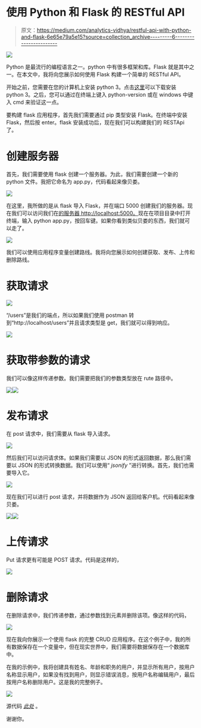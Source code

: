 # 使用 Python 和 Flask 的 RESTful API

> 原文：<https://medium.com/analytics-vidhya/restful-api-with-python-and-flask-6e65e79a5e15?source=collection_archive---------6----------------------->

![](img/e18558ca70e0bd7272f0313ce42a941f.png)

Python 是最流行的编程语言之一。python 中有很多框架和库。Flask 就是其中之一。在本文中，我将向您展示如何使用 Flask 构建一个简单的 RESTful API。

开始之前，您需要在您的计算机上安装 python 3。点击[这里](https://www.python.org/downloads/)可以下载安装 python 3。之后，您可以通过在终端上键入 python-version 或在 windows 中键入 cmd 来验证这一点。

要构建 flask 应用程序，首先我们需要通过 pip 类型安装 Flask。在终端中安装 Flask，然后按 enter。flask 安装成功后，现在我们可以构建我们的 RESTApi 了。

# 创建服务器

首先，我们需要使用 flask 创建一个服务器。为此，我们需要创建一个新的 python 文件。我把它命名为 app.py，代码看起来像贝娄。

![](img/15adab19cc40715c3140f0016e531691.png)

在这里，我所做的是从 flask 导入 Flask，并在端口 5000 创建我们的服务器。现在我们可以访问我们在[的服务器 http://localhost:5000。](http://localhost:5000.)现在在项目目录中打开终端，输入 python app.py，按回车键。如果你看到类似贝娄的东西，我们就可以走了。

![](img/3544a36b5bda8ce303a4bf3fbab81773.png)

我们可以使用应用程序变量创建路线。我将向您展示如何创建获取、发布、上传和删除路线。

# 获取请求

![](img/9c0561d9a5dc11fd3e35d4a70be15ae1.png)

“/users”是我们的端点，所以如果我们使用 postman 转到“http://localhost/users”并且请求类型是 get，我们就可以得到响应。

![](img/0e28506779bd8ce50c5edd5990c9d6a9.png)

# 获取带参数的请求

我们可以像这样传递参数。我们需要把我们的参数类型放在 rute 路径中。

![](img/685e633b3c7f7b5a1458bf7ec511ae7e.png)![](img/008b48c40f91816a51c9850e215c1904.png)

# 发布请求

在 post 请求中，我们需要从 flask 导入请求。

![](img/6c1f284be2ff692c39f0445537c58a01.png)

然后我们可以访问请求体。如果我们需要以 JSON 的形式返回数据，那么我们需要以 JSON 的形式转换数据。我们可以使用“ *jsonify* ”进行转换。首先，我们也需要导入它。

![](img/067e1fae75c956d598ab3b31fd35c132.png)

现在我们可以进行 post 请求，并将数据作为 JSON 返回给客户机。代码看起来像贝娄。

![](img/dfb1004ae6b3c608437287250cfbbf87.png)![](img/77d6972e8b77656ed3f4f3c454eb727f.png)

# 上传请求

Put 请求更有可能是 POST 请求。代码是这样的，

![](img/19b3aa3e510004130b426139a5b32357.png)

# 删除请求

在删除请求中，我们传递参数，通过参数找到元素并删除该项。像这样的代码，

![](img/a3188290c3c4eaddecf4853b8f79614b.png)

现在我向你展示一个使用 flask 的完整 CRUD 应用程序。在这个例子中，我的所有数据保存在一个变量中，但在现实世界中，我们需要将数据保存在一个数据库中。

在我的示例中，我将创建具有姓名、年龄和职务的用户，并显示所有用户，按用户名称显示用户，如果没有找到用户，则显示错误消息，按用户名称编辑用户，最后按用户名称删除用户。这是我的完整例子。

![](img/2328cb45ba64f0d9285fe5e5b8fe16b2.png)

源代码 [*此处*](https://github.com/Hasi6/flask-rest-api) 。

谢谢你。